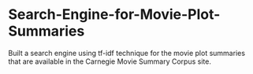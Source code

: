 # Search-Engine-for-Movie-Plot-Summaries
Built a search engine using tf-idf technique for the movie plot summaries that are available in the Carnegie Movie Summary Corpus site.
